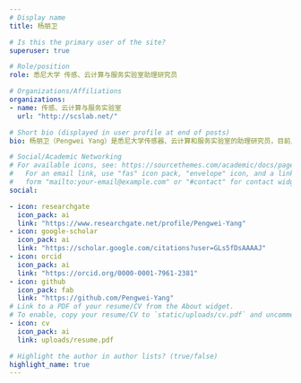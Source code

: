 ```yaml
---
# Display name
title: 杨朋卫

# Is this the primary user of the site?
superuser: true

# Role/position
role: 悉尼大学 传感、云计算与服务实验室助理研究员

# Organizations/Affiliations
organizations:
- name: 传感、云计算与服务实验室
  url: "http://scslab.net/"

# Short bio (displayed in user profile at end of posts)
bio: 杨朋卫（Pengwei Yang）是悉尼大学传感器、云计算和服务实验室的助理研究员，目前从事物联网云计算项目研究。他的研究兴趣包括众包、面向服务计算、深度学习与可信赖机器学习。

# Social/Academic Networking
# For available icons, see: https://sourcethemes.com/academic/docs/page-builder/#icons
#   For an email link, use "fas" icon pack, "envelope" icon, and a link in the
#   form "mailto:your-email@example.com" or "#contact" for contact widget.
social:

- icon: researchgate
  icon_pack: ai
  link: "https://www.researchgate.net/profile/Pengwei-Yang"
- icon: google-scholar
  icon_pack: ai
  link: "https://scholar.google.com/citations?user=GLs5fDsAAAAJ"
- icon: orcid
  icon_pack: ai
  link: "https://orcid.org/0000-0001-7961-2381"
- icon: github
  icon_pack: fab
  link: "https://github.com/Pengwei-Yang"
# Link to a PDF of your resume/CV from the About widget.
# To enable, copy your resume/CV to `static/uploads/cv.pdf` and uncomment the lines below.
- icon: cv
  icon_pack: ai
  link: uploads/resume.pdf

# Highlight the author in author lists? (true/false)
highlight_name: true
---
```

